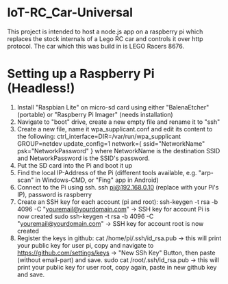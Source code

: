 # IoT-RC_Car-Universal
This project is intended to host a node.js app on a raspberry pi  which replaces the stock internals of a Lego RC car and controls it over http protocol. The car which this was build in is LEGO Racers 8676.


# Setting up a Raspberry Pi (Headless!)
1. Install "Raspbian Lite" on micro-sd card using either "BalenaEtcher" (portable) or "Raspberry Pi Imager" (needs installation)
2. Navigate to "boot" drive, create a new empty file and rename it to "ssh"
3. Create a new file, name it wpa_supplicant.conf and edit its content to the following:
ctrl_interface=DIR=/var/run/wpa_supplicant GROUP=netdev
update_config=1
network={
 ssid="NetworkName"
 psk="NetworkPassword"
}
where NetworkName is the destination SSID and NetworkPassword is the SSID's password.
4. Put the SD card into the Pi and boot it up
5. Find the local IP-Address of the Pi (different tools available, e.g. "arp-scan" in Windows-CMD, or "Fing" app in Android)
6. Connect to the Pi using ssh. ssh pi@192.168.0.10 (replace with your Pi's IP), password is raspberry
7. Create an SSH key for each account (pi and root):
ssh-keygen -t rsa -b 4096 -C "youremail@yourdomain.com"
-> SSH key for account Pi is now created
sudo ssh-keygen -t rsa -b 4096 -C "youremail@yourdomain.com"
-> SSH key for account root is now created
8. Register the keys in github:
cat /home/pi/.ssh/id_rsa.pub -> this will print your public key for user pi, copy and navigate to 
https://github.com/settings/keys -> "New SSh Key" Button, then paste (without email-part) and save.
sudo cat /root/.ssh/id_rsa.pub -> this will print your public key for user root, copy again, paste in new github key and save.
